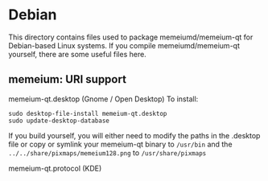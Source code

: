 # Debian

This directory contains files used to package memeiumd/memeium-qt
for Debian-based Linux systems. If you compile memeiumd/memeium-qt yourself, there are some useful files here.

## memeium: URI support

memeium-qt.desktop (Gnome / Open Desktop)
To install:

    sudo desktop-file-install memeium-qt.desktop
    sudo update-desktop-database

If you build yourself, you will either need to modify the paths in
the .desktop file or copy or symlink your memeium-qt binary to `/usr/bin`
and the `../../share/pixmaps/memeium128.png` to `/usr/share/pixmaps`

memeium-qt.protocol (KDE)

